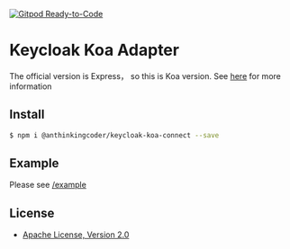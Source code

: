 [![Gitpod Ready-to-Code](https://img.shields.io/badge/Gitpod-Ready--to--Code-blue?logo=gitpod)](https://gitpod.io/#https://github.com/anthinkingcoder/keycloak-koa-connect) 

# Keycloak Koa Adapter
   The official version is Express， so this is Koa version. See [here](https://github.com/keycloak/keycloak-nodejs-connect) for more information

## Install
```bash
$ npm i @anthinkingcoder/keycloak-koa-connect --save
```


## Example
   Please see [/example](https://github.com/anthinkingcoder/keycloak-koa-connect/tree/master/example)
## License
* [Apache License, Version 2.0](https://www.apache.org/licenses/LICENSE-2.0)
